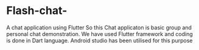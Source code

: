 # Flash-chat-
A chat application using Flutter 
So this Chat applicaton is basic group and personal chat demonstration.
We have used Flutter framework and coding is done in Dart language.
Android studio has been utilised for this purpose 
